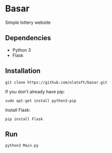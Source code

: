 # Basar

Simple lottery website

## Dependencies
  * Python 3
  * Flask

## Installation
```
git clone https://github.com/olatoft/basar.git
```

If you don't already have pip:
```
sudo apt-get install python3-pip
```

Install Flask:
```
pip install Flask
```

## Run
```
python3 Main.py
```